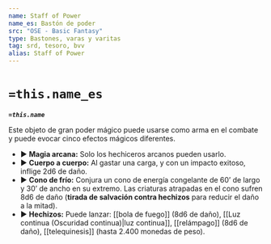```yaml
---
name: Staff of Power
name_es: Bastón de poder
src: "OSE - Basic Fantasy"
type: Bastones, varas y varitas
tag: srd, tesoro, bvv
alias: Staff of Power
---
```

# `=this.name_es` 

**_`=this.name`_**

Este objeto de gran poder mágico puede usarse como arma en el combate y puede evocar cinco efectos mágicos diferentes. 
- ▶ **Magia arcana:** Solo los hechiceros arcanos pueden usarlo. 
- ▶ **Cuerpo a cuerpo:** Al gastar una carga, y con un impacto exitoso, inflige 2d6 de daño. 
- ▶ **Cono de frío:** Conjura un cono de energía congelante de 60’ de largo y 30’ de ancho en su extremo. Las criaturas atrapadas en el cono sufren 8d6 de daño (**tirada de salvación contra hechizos** para reducir el daño a la mitad). 
- ▶ **Hechizos:** Puede lanzar: [[bola de fuego]] (8d6 de daño), [[Luz continua (Oscuridad continua)|luz continua]], [[relámpago]] (8d6 de daño), [[telequinesis]] (hasta 2.400 monedas de peso).
